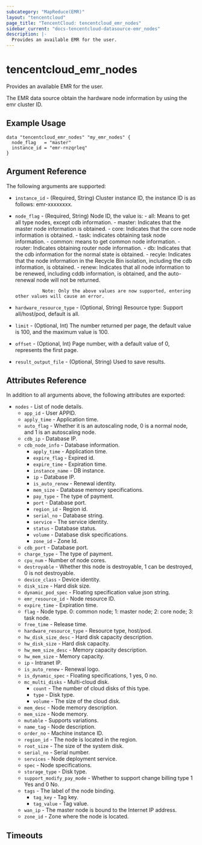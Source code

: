 ```yaml
---
subcategory: "MapReduce(EMR)"
layout: "tencentcloud"
page_title: "TencentCloud: tencentcloud_emr_nodes"
sidebar_current: "docs-tencentcloud-datasource-emr_nodes"
description: |-
  Provides an available EMR for the user.
---
```


# tencentcloud_emr_nodes

Provides an available EMR for the user.

The EMR data source obtain the hardware node information by using the emr cluster ID.

## Example Usage

```hcl
data "tencentcloud_emr_nodes" "my_emr_nodes" {
  node_flag   = "master"
  instance_id = "emr-rnzqrleq"
}
```

## Argument Reference

The following arguments are supported:

* `instance_id` - (Required, String) Cluster instance ID, the instance ID is as follows: emr-xxxxxxxx.
* `node_flag` - (Required, String) Node ID, the value is:
				- all: Means to get all type nodes, except cdb information.
				- master: Indicates that the master node information is obtained.
				- core: Indicates that the core node information is obtained.
				- task: indicates obtaining task node information.
				- common: means to get common node information.
				- router: Indicates obtaining router node information.
				- db: Indicates that the cdb information for the normal state is obtained.
				- recyle: Indicates that the node information in the Recycle Bin isolation, including the cdb information, is obtained.
				- renew: Indicates that all node information to be renewed, including cddb information, is obtained, and the auto-renewal node will not be returned.
				
				Note: Only the above values are now supported, entering other values will cause an error.
* `hardware_resource_type` - (Optional, String) Resource type: Support all/host/pod, default is all.
* `limit` - (Optional, Int) The number returned per page, the default value is 100, and the maximum value is 100.
* `offset` - (Optional, Int) Page number, with a default value of 0, represents the first page.
* `result_output_file` - (Optional, String) Used to save results.

## Attributes Reference

In addition to all arguments above, the following attributes are exported:

* `nodes` - List of node details.
  * `app_id` - User APPID.
  * `apply_time` - Application time.
  * `auto_flag` - Whether it is an autoscaling node, 0 is a normal node, and 1 is an autoscaling node.
  * `cdb_ip` - Database IP.
  * `cdb_node_info` - Database information.
    * `apply_time` - Application time.
    * `expire_flag` - Expired id.
    * `expire_time` - Expiration time.
    * `instance_name` - DB instance.
    * `ip` - Database IP.
    * `is_auto_renew` - Renewal identity.
    * `mem_size` - Database memory specifications.
    * `pay_type` - The type of payment.
    * `port` - Database port.
    * `region_id` - Region id.
    * `serial_no` - Database string.
    * `service` - The service identity.
    * `status` - Database status.
    * `volume` - Database disk specifications.
    * `zone_id` - Zone Id.
  * `cdb_port` - Database port.
  * `charge_type` - The type of payment.
  * `cpu_num` - Number of node cores.
  * `destroyable` - Whether this node is destroyable, 1 can be destroyed, 0 is not destroyable.
  * `device_class` - Device identity.
  * `disk_size` - Hard disk size.
  * `dynamic_pod_spec` - Floating specification value json string.
  * `emr_resource_id` - Node resource ID.
  * `expire_time` - Expiration time.
  * `flag` - Node type. 0: common node; 1: master node; 2: core node; 3: task node.
  * `free_time` - Release time.
  * `hardware_resource_type` - Resource type, host/pod.
  * `hw_disk_size_desc` - Hard disk capacity description.
  * `hw_disk_size` - Hard disk capacity.
  * `hw_mem_size_desc` - Memory capacity description.
  * `hw_mem_size` - Memory capacity.
  * `ip` - Intranet IP.
  * `is_auto_renew` - Renewal logo.
  * `is_dynamic_spec` - Floating specifications, 1 yes, 0 no.
  * `mc_multi_disks` - Multi-cloud disk.
    * `count` - The number of cloud disks of this type.
    * `type` - Disk type.
    * `volume` - The size of the cloud disk.
  * `mem_desc` - Node memory description.
  * `mem_size` - Node memory.
  * `mutable` - Supports variations.
  * `name_tag` - Node description.
  * `order_no` - Machine instance ID.
  * `region_id` - The node is located in the region.
  * `root_size` - The size of the system disk.
  * `serial_no` - Serial number.
  * `services` - Node deployment service.
  * `spec` - Node specifications.
  * `storage_type` - Disk type.
  * `support_modify_pay_mode` - Whether to support change billing type 1 Yes and 0 No.
  * `tags` - The label of the node binding.
    * `tag_key` - Tag key.
    * `tag_value` - Tag value.
  * `wan_ip` - The master node is bound to the Internet IP address.
  * `zone_id` - Zone where the node is located.


## Timeouts

<no value>


